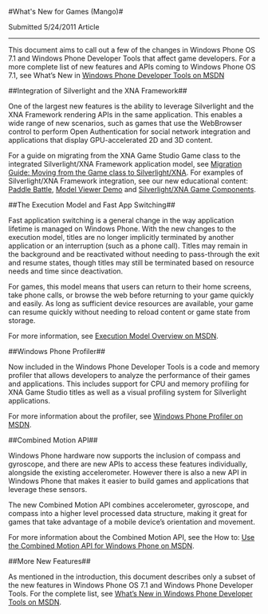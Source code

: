 #What's New for Games (Mango)#

Submitted
5/24/2011
Article

---

This document aims to call out a few of the changes in Windows Phone OS 7.1 and Windows Phone Developer Tools that affect game developers. For a more complete list of new features and APIs coming to Windows Phone OS 7.1, see What’s New in [Windows Phone Developer Tools on MSDN](http://msdn.microsoft.com/en-us/library/ff637516(v=VS.92).aspx)

##Integration of Silverlight and the XNA Framework##

One of the largest new features is the ability to leverage Silverlight and the XNA Framework rendering APIs in the same application. This enables a wide range of new scenarios, such as games that use the WebBrowser control to perform Open Authentication for social network integration and applications that display GPU-accelerated 2D and 3D content.

For a guide on migrating from the XNA Game Studio Game class to the integrated Silverlight/XNA Framework application model, see [Migration Guide: Moving from the Game class to Silverlight/XNA](http://xbox.create.msdn.com/education/catalog/article/migration_guide_moving_to_silverlight_xna). For examples of Silverlight/XNA Framework integration, see our new educational content: [Paddle Battle](), [Model Viewer Demo]() and [Silverlight/XNA Game Components]().

##The Execution Model and Fast App Switching##

Fast application switching is a general change in the way application lifetime is managed on Windows Phone. With the new changes to the execution model, titles are no longer implicitly terminated by another application or an interruption (such as a phone call). Titles may remain in the background and be reactivated without needing to pass-through the exit and resume states, though titles may still be terminated based on resource needs and time since deactivation.

For games, this model means that users can return to their home screens, take phone calls, or browse the web before returning to your game quickly and easily. As long as sufficient device resources are available, your game can resume quickly without needing to reload content or game state from storage.

For more information, see [Execution Model Overview on MSDN](http://msdn.microsoft.com/en-us/library/ff817008(v=VS.92).aspx).

##Windows Phone Profiler##

Now included in the Windows Phone Developer Tools is a code and memory profiler that allows developers to analyze the performance of their games and applications. This includes support for CPU and memory profiling for XNA Game Studio titles as well as a visual profiling system for Silverlight applications.

For more information about the profiler, see [Windows Phone Profiler on MSDN](http://msdn.microsoft.com/en-us/library/hh202934(v=VS.92).aspx).

##Combined Motion API##

Windows Phone hardware now supports the inclusion of compass and gyroscope, and there are new APIs to access these features individually, alongside the existing accelerometer. However there is also a new API in Windows Phone that makes it easier to build games and applications that leverage these sensors.

The new Combined Motion API combines accelerometer, gyroscope, and compass into a higher level processed data structure, making it great for games that take advantage of a mobile device’s orientation and movement.

For more information about the Combined Motion API, see the How to: [Use the Combined Motion API for Windows Phone on MSDN](http://msdn.microsoft.com/en-us/library/hh202984(v=VS.92).aspx).

##More New Features##

As mentioned in the introduction, this document describes only a subset of the new features in Windows Phone OS 7.1 and Windows Phone Developer Tools. For the complete list, see [What’s New in Windows Phone Developer Tools on MSDN](http://msdn.microsoft.com/en-us/library/ff637516(v=VS.92).aspx).
